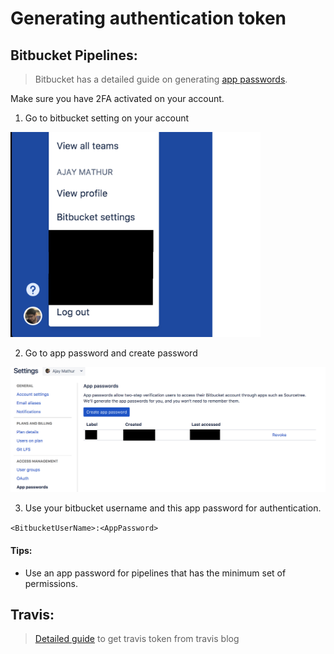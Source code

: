 # Generating authentication token

## Bitbucket Pipelines:

> Bitbucket has a detailed guide on generating [app passwords](https://confluence.atlassian.com/bitbucket/app-passwords-828781300.html).

Make sure you have 2FA activated on your account.

1. Go to bitbucket setting on your account

<img alt="Bitbucket setting" src="./assets/bitbucket-1.png" width="400">

2. Go to app password and create password

<img alt="App password" src="./assets/bitbucket-app-password-2.png" width="800">

3. Use your bitbucket username and this app password for authentication.

`<BitbucketUserName>:<AppPassword>`

#### Tips:

- Use an app password for pipelines that has the minimum set of permissions.

## Travis:

> [Detailed guide](https://blog.travis-ci.com/2013-01-28-token-token-token) to get travis token from travis blog
